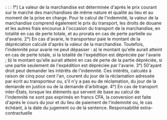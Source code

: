:
:
:
1°) La valeur de la marchandise est déterminée d'après le prix courant sur le marché des marchandises de même
nature et qualité au lieu et au moment de la prise en charge. Pour le calcul de l'indemnité, la valeur de la
marchandise comprend également le prix du transport, les droits de douane et les autres frais encourus à
l'occasion du transport de la marchandise, en totalité en cas de perte totale, et au prorata en cas de perte partielle
ou d'avarie.
2°) En cas d'avarie, le transporteur paie le montant de la dépréciation calculé d'après la valeur de la marchandise.
Toutefois, l'indemnité pour avarie ne peut dépasser :
a) le montant qu'elle aurait atteint en cas de perte totale, si la totalité de l'expédition est dépréciée par l'avarie ;
b) le montant qu'elle aurait atteint en cas de perte de la partie dépréciée, si une partie seulement de l'expédition est
dépréciée par l'avarie.
3°) 50'ayant droit peut demander les intérêts de l'indemnité. Ces intérêts, calculés à raison de cinq pour cent l'an,
courent du jour de la réclamation adressée par écrit au transporteur ou, s'il n'y a pas eu de réclamation, du jour de
la demande en justice ou de la demande d'arbitrage.
4°) En cas de transport inter-États, lorsque les éléments qui servent de base au calcul de l'indemnité ne sont pas
exprimés en francs CFA, la conversion est faite d'après le cours du jour et du lieu de paiement de l'indemnité ou, le
cas échéant, à la date du jugement ou de la sentence.
Responsabilité extra-contractuelle
